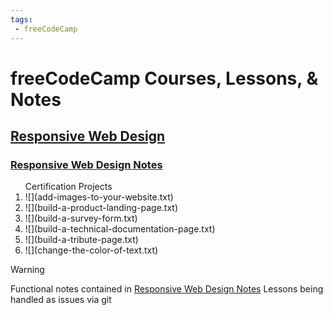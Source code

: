 ```yaml
---
tags:
 - freeCodeCamp
---
```

# freeCodeCamp Courses, Lessons, & Notes

## [Responsive Web Design](https://www.freecodecamp.org/learn/2022/responsive-web-design/)

### [Responsive Web Design Notes](./html_notes.html)
<ol>Certification Projects
<li>![](add-images-to-your-website.txt)</li>
<li>![](build-a-product-landing-page.txt)</li>
<li>![](build-a-survey-form.txt)</li>
<li>![](build-a-technical-documentation-page.txt)</li>
<li>![](build-a-tribute-page.txt)</li>
<li>![](change-the-color-of-text.txt)</li>
</ol>

> [!warning]
> Functional notes contained in [Responsive Web Design Notes](./html_notes.html)
> Lessons being handled as issues via git